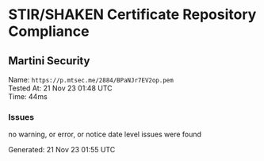 # STIR/SHAKEN Certificate Repository Compliance

## Martini Security

Name: `https://p.mtsec.me/2884/BPaNJr7EV2op.pem`\
Tested At: 21 Nov 23 01:48 UTC\
Time: 44ms

### Issues

no warning, or error, or notice date level issues were found

Generated: 21 Nov 23 01:55 UTC